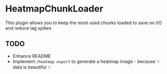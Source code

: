 # HeatmapChunkLoader
This plugin allows you to keep the most used chunks loaded to save on I/O and reduce lag spikes

## TODO
- Enhance README
- Implement `/heatmap export` to generate a heatmap image - because ✨ data is beautiful ✨